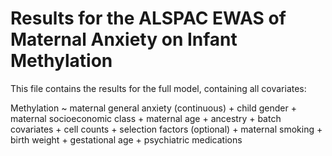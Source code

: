 # Results for the ALSPAC EWAS of Maternal Anxiety on Infant Methylation

This file contains the results for the full model, containing all covariates: 


Methylation ~ maternal general anxiety (continuous) + child gender + maternal socioeconomic class + maternal age + ancestry + batch covariates + cell counts + selection factors (optional) + maternal smoking + birth weight + gestational age + psychiatric medications

